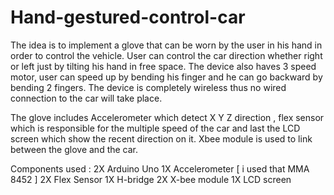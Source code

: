 # Hand-gestured-control-car
The idea is to implement a glove that can be worn by the user in his hand in order to control the vehicle. User can control the car direction whether right or left just by tilting his hand in free space. The device also haves 3 speed motor, user can speed up by bending his finger and he can go backward by bending 2 fingers. The device is completely wireless thus no wired connection to the car will take place.

The glove includes Accelerometer which detect X Y Z direction , flex sensor which is responsible for the multiple speed of the car and last the LCD screen which show the recent direction on it.
Xbee module is used to link between the glove and the car.


Components used :
2X Arduino Uno 
1X Accelerometer  [ i used that MMA 8452 ]
2X Flex Sensor 
1X H-bridge 
2X X-bee module 
1X LCD screen 
